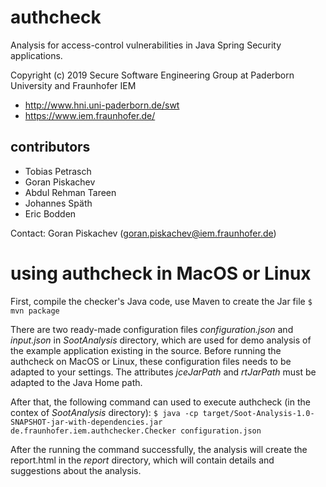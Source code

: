 # authcheck
Analysis for access-control vulnerabilities in Java Spring Security applications. 

Copyright (c) 2019 Secure Software Engineering Group at Paderborn University and Fraunhofer IEM
* http://www.hni.uni-paderborn.de/swt
* https://www.iem.fraunhofer.de/

## contributors
* Tobias Petrasch
* Goran Piskachev 
* Abdul Rehman Tareen
* Johannes Späth
* Eric Bodden

Contact: Goran Piskachev (goran.piskachev@iem.fraunhofer.de)

# using authcheck in MacOS or Linux 

First, compile the checker's Java code, use Maven to create the Jar file
```$ mvn package```

There are two ready-made configuration files *configuration.json* and *input.json* in *SootAnalysis* directory, which are used for demo analysis of the example application existing in the source. Before running the authcheck on MacOS or Linux, these configuration files needs to be adapted to your settings. The attributes *jceJarPath* and *rtJarPath* must be adapted to the Java Home path. 

After that, the following command can used to execute authcheck (in the contex of *SootAnalysis* directory):
```$ java -cp target/Soot-Analysis-1.0-SNAPSHOT-jar-with-dependencies.jar de.fraunhofer.iem.authchecker.Checker configuration.json```

After the running the command successfully, the analysis will create the report.html in the *report* directory, which will contain details and suggestions about the analysis.
